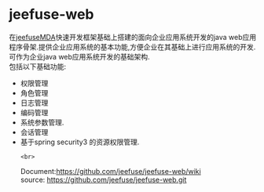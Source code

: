 jeefuse-web
===========

在<a href="https://github.com/jeefuse/jeefuseMDA">jeefuseMDA</a>快速开发框架基础上搭建的面向企业应用系统开发的java web应用程序骨架.提供企业应用系统的基本功能,方便企业在其基础上进行应用系统的开发.可作为企业java web应用系统开发的基础架构.
	<br/>
	包括以下基础功能:
	<ul>
    <li>权限管理</li>
    <li>角色管理</li>
    <li>日志管理</li>
    <li>编码管理</li>
    <li>系统参数管理.</li>
    <li>会话管理</li>
    <li>基于spring security3 的资源权限管理.</li>
    
    
    <br>

Document:https://github.com/jeefuse/jeefuse-web/wiki<br>
source: https://github.com/jeefuse/jeefuse-web.git


